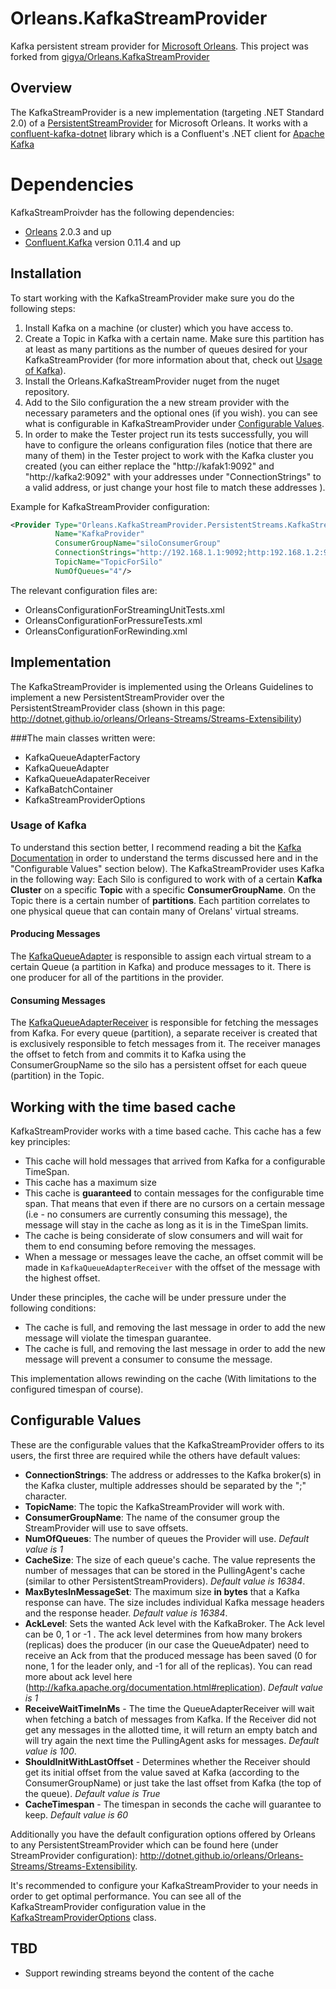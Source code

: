 # Orleans.KafkaStreamProvider
Kafka persistent stream provider for [Microsoft Orleans](https://dotnet.github.io/orleans). This project was forked from [gigya/Orleans.KafkaStreamProvider](https://github.com/gigya/Orleans.KafkaStreamProvider)

## Overview
The KafkaStreamProvider is a new implementation (targeting .NET Standard 2.0) of a [PersistentStreamProvider](https://github.com/dotnet/orleans/blob/master/src/Orleans.Core/Streams/PersistentStreams/PersistentStreamProvider.cs) for Microsoft Orleans.
It works with a [confluent-kafka-dotnet](https://github.com/confluentinc/confluent-kafka-dotnet) library which is a Confluent's .NET client for [Apache Kafka](http://kafka.apache.org/)

# Dependencies
KafkaStreamProivder has the following dependencies:
* [Orleans](https://www.nuget.org/profiles/Orleans) 2.0.3 and up 
* [Confluent.Kafka](https://www.nuget.org/packages/Confluent.Kafka) version 0.11.4 and up

## Installation
To start working with the KafkaStreamProvider make sure you do the following steps:

1. Install Kafka on a machine (or cluster) which you have access to.
2. Create a Topic in Kafka with a certain name. Make sure this partition has at least as many partitions as the number of queues desired for your KafkaStreamProvider (for more information about that, check out [Usage of Kafka](#usageOfKafka)).
3. Install the Orleans.KafkaStreamProvider nuget from the nuget repository.
4. Add to the Silo configuration the a new stream provider with the necessary parameters and the optional ones (if you wish). you can see what is configurable in KafkaStreamProvider under [Configurable Values](#configurableValues).
5. In order to make the Tester project run its tests successfully, you will have to configure the orleans configuration files (notice that there are many of them) in the Tester project to work with the Kafka cluster you created (you can either replace the "http://kafak1:9092" and "http://kafka2:9092" with your addresses under "ConnectionStrings" to a valid address, or just change your host file to match these addresses ).

Example for KafkaStreamProvider configuration: 
```xml
<Provider Type="Orleans.KafkaStreamProvider.PersistentStreams.KafkaStreamProvider" 
          Name="KafkaProvider" 
          ConsumerGroupName="siloConsumerGroup"
          ConnectionStrings="http://192.168.1.1:9092;http:192.168.1.2:9092"
          TopicName="TopicForSilo"
          NumOfQueues="4"/>
``` 

The relevant configuration files are:
* OrleansConfigurationForStreamingUnitTests.xml
* OrleansConfigurationForPressureTests.xml
* OrleansConfigurationForRewinding.xml

## Implementation
The KafkaStreamProvider is implemented using the Orleans Guidelines to implement a new PersistentStreamProvider over the PersistentStreamProvider class (shown in this page: http://dotnet.github.io/orleans/Orleans-Streams/Streams-Extensibility)

###The main classes written were:
- KafkaQueueAdapterFactory
- KafkaQueueAdapter
- KafkaQueueAdapaterReceiver
- KafkaBatchContainer
- KafkaStreamProviderOptions

### <a name="usageOfKafka"></a>Usage of Kafka
To understand this section better, I recommend reading a bit the [Kafka Documentation](http://kafka.apache.org/documentation.html) in order to understand the terms discussed here and in the "Configurable Values" section below). 
The KafkaStreamProvider uses Kafka in the following way:
Each Silo is configured to work with of a certain **Kafka Cluster** on a specific **Topic** with a specific **ConsumerGroupName**. On the Topic there is a certain number of **partitions**. Each partition correlates to one physical queue that can contain many of Orelans' virtual streams.

#### Producing Messages
The [KafkaQueueAdapter](./src/Orleans.KafkaStreamProvider/KafkaQueue/KafkaQueueAdapter.cs) is responsible to assign each virtual stream to a certain Queue (a partition in Kafka) and produce messages to it. There is one producer for all of the partitions in the provider.

#### Consuming Messages
The [KafkaQueueAdapterReceiver](./src/Orleans.KafkaStreamProvider/KafkaQueue/KafkaQueueAdapterReceiver.cs) is responsible for fetching the messages from Kafka. For every queue (partition), a separate receiver is created that is exclusively responsible to fetch messages from it. The receiver manages the offset to fetch from and commits it to Kafka using the ConsumerGroupName so the silo has a persistent offset for each queue (partition) in the Topic.

## <a name="timedbaseCache"></a>Working with the time based cache
KafkaStreamProvider works with a time based cache.
This cache has a few key principles:
- This cache will hold messages that arrived from Kafka for a configurable TimeSpan.
- This cache has a maximum size
- This cache is **guaranteed** to contain messages for the configurable time span. That means that even if there are no cursors on a certain message (i.e - no consumers are currently consuming this message), the message will stay in the cache as long as it is in the TimeSpan limits.
- The cache is being considerate of slow consumers and will wait for them to end consuming before removing the messages.
- When a message or messages leave the cache, an offset commit will be made in `KafkaQueueAdapterReceiver` with the offset of the message with the highest offset.

Under these principles, the cache will be under pressure under the following conditions:
- The cache is full, and removing the last message in order to add the new message will violate the timespan guarantee.
- The cache is full, and removing the last message in order to add the new message will prevent a consumer to consume the message.

This implementation allows rewinding on the cache (With limitations to the configured timespan of course).

## <a name="configurableValues"></a>Configurable Values
These are the configurable values that the KafkaStreamProvider offers to its users, the first three are required while the others have default values:

- **ConnectionStrings**: The address or addresses to the Kafka broker(s) in the Kafka cluster, multiple addresses
  should be separated by the ";" character.
- **TopicName**: The topic the KafkaStreamProvider will work with.
- **ConsumerGroupName**: The name of the consumer group the StreamProvider will use to save offsets.
- **NumOfQueues**: The number of queues the Provider will use. *Default value is 1*
- **CacheSize**: The size of each queue's cache. The value represents the number of messages that can be stored in the PullingAgent's cache (similar to other PersistentStreamProviders). *Default value is 16384*.
- **MaxBytesInMessageSet**: The maximum size **in bytes** that a Kafka response can have. The size includes individual Kafka message headers and the response header. *Default value is 16384*.
- **AckLevel**: Sets the wanted Ack level with the KafkaBroker. The Ack level can be 0, 1 or -1 . The ack level determines from how many brokers (replicas) does the producer (in our case the QueueAdpater) need to receive an Ack from that the produced message has been saved (0 for none, 1 for the leader only, and -1 for all of the replicas). You can read more about ack level here (http://kafka.apache.org/documentation.html#replication). *Default value is 1*
- **ReceiveWaitTimeInMs** - The time the QueueAdapterReceiver will wait when fetching a batch of messages from Kafka. If the Receiver did not get any messages in the allotted time, it will return an empty batch and will try again the next time the PullingAgent asks for messages. *Default value is 100*.
- **ShouldInitWithLastOffset** - Determines whether the Receiver should get its initial offset from the value saved at Kafka (according to the ConsumerGroupName) or just take the last offset from Kafka (the top of the queue). *Default value is True*
- **CacheTimespan** - The timespan in seconds the cache will guarantee to keep. *Default value is 60*

Additionally you have the default configuration options offered by Orleans to any PersistentStreamProvider which can be found here (under StreamProvider configuration): http://dotnet.github.io/orleans/Orleans-Streams/Streams-Extensibility. 

It's recommended to configure your KafkaStreamProvider to your needs in order to get optimal performance.
You can see all of the KafkaStreamProvider configuration value in the [KafkaStreamProviderOptions](./src/Orleans.KafkaStreamProvider/KafkaQueue/KafkaStreamProviderOptions.cs) class.

## TBD
- Support rewinding streams beyond the content of the cache
